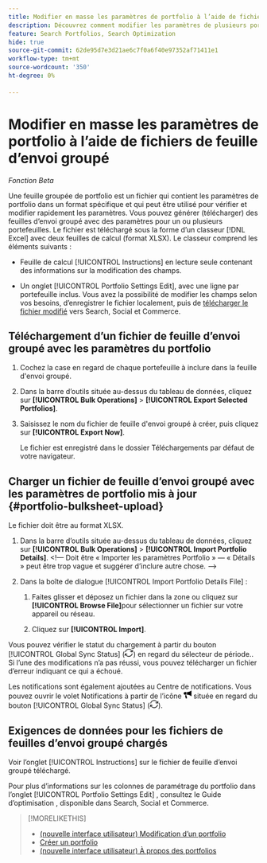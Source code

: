 ```yaml
---
title: Modifier en masse les paramètres de portfolio à l’aide de fichiers de feuille d’envoi groupé
description: Découvrez comment modifier les paramètres de plusieurs portefeuilles à l’aide d’un fichier de feuille d’envoi groupé.
feature: Search Portfolios, Search Optimization
hide: true
source-git-commit: 62de95d7e3d21ae6c7f0a6f40e97352af71411e1
workflow-type: tm+mt
source-wordcount: '350'
ht-degree: 0%

---
```


# Modifier en masse les paramètres de portfolio à l’aide de fichiers de feuille d’envoi groupé

*Fonction Beta*

Une feuille groupée de portfolio est un fichier qui contient les paramètres de portfolio dans un format spécifique et qui peut être utilisé pour vérifier et modifier rapidement les paramètres. Vous pouvez générer (télécharger) des feuilles d’envoi groupé avec des paramètres pour un ou plusieurs portefeuilles. Le fichier est téléchargé sous la forme d’un classeur [!DNL Excel] avec deux feuilles de calcul (format XLSX). Le classeur comprend les éléments suivants :

* Feuille de calcul [!UICONTROL Instructions] en lecture seule contenant des informations sur la modification des champs.

* Un onglet [!UICONTROL Portfolio Settings Edit], avec une ligne par portefeuille inclus. Vous avez la possibilité de modifier les champs selon vos besoins, d’enregistrer le fichier localement, puis de [télécharger le fichier modifié](#portfolio-bulksheet-upload) vers Search, Social et Commerce.

## Téléchargement d’un fichier de feuille d’envoi groupé avec les paramètres du portfolio

1. Cochez la case en regard de chaque portefeuille à inclure dans la feuille d&#39;envoi groupé.

1. Dans la barre d’outils située au-dessus du tableau de données, cliquez sur **[!UICONTROL Bulk Operations]** > **[!UICONTROL Export Selected Portfolios]**.

1. Saisissez le nom du fichier de feuille d&#39;envoi groupé à créer, puis cliquez sur **[!UICONTROL Export Now]**.

   Le fichier est enregistré dans le dossier Téléchargements par défaut de votre navigateur.

## Charger un fichier de feuille d’envoi groupé avec les paramètres de portfolio mis à jour {#portfolio-bulksheet-upload}

Le fichier doit être au format XLSX.

1. Dans la barre d’outils située au-dessus du tableau de données, cliquez sur **[!UICONTROL Bulk Operations]** > **[!UICONTROL Import Portfolio Details]**. &lt;!— Doit être « Importer les paramètres Portfolio » — « Détails » peut être trop vague et suggérer d’inclure autre chose. —>

1. Dans la boîte de dialogue [!UICONTROL Import Portfolio Details File] : <!-- reword if we change the name of the operation -->

   1. Faites glisser et déposez un fichier dans la zone ou cliquez sur **[!UICONTROL Browse File]**<!-- "Browse for file" or just "Browse"??? -->pour sélectionner un fichier sur votre appareil ou réseau.

   1. Cliquez sur **[!UICONTROL Import]**.

Vous pouvez vérifier le statut du chargement à partir du bouton [!UICONTROL Global Sync Status] (![Statut de synchronisation global](/help/search-social-commerce/assets/global-sync-status.png "Statut de synchronisation global")) en regard du sélecteur de période.<!-- icon similar to Refresh -->. Si l’une des modifications n’a pas réussi, vous pouvez télécharger un fichier d’erreur indiquant ce qui a échoué.

Les notifications sont également ajoutées au Centre de notifications. Vous pouvez ouvrir le volet Notifications à partir de l’icône ![Notifications](/help/search-social-commerce/assets/notifications-new.png "Notifications") située en regard du bouton [!UICONTROL Global Sync Status] (![Statut de synchronisation global](/help/search-social-commerce/assets/global-sync-status.png "Statut de synchronisation global")).

## Exigences de données pour les fichiers de feuilles d’envoi groupé chargés

Voir l’onglet [!UICONTROL Instructions] sur le fichier de feuille d’envoi groupé téléchargé.

Pour plus d’informations sur les colonnes de paramétrage du portfolio dans l’onglet [!UICONTROL Portfolio Settings Edit] , consultez le Guide d’optimisation , disponible dans Search, Social et Commerce.

<!--
## Data fields on the [!UICONTROL Portfolio Settings Edit] tab

| Field | Required to import data? | Description |
| ----- | ------------------------ | ----------- |
| Portfolio ID |  |  |
| Portfolio Name |  |  |
| Status |  |  |
| Spend Strategy |  |  |
| Target |  |  |
| Hybrid |  |  |
| Auto adjust campaign budgets |  |  |
| Spend Multiple |  |  |
| Minimum Campaign Budget |  |  |
| Objective |  |  |
| Cost Half-Life |  |  |
| Revenue Half-Life |  |  |
| Min. Target CPA |  |  |
| Max. Target CPA |  |  |
| Min. Target ROAS |  |  |
| Max. Target ROAS |  |  |

-->

>[!MORELIKETHIS]
>
>* [ (nouvelle interface utilisateur) Modification d’un portfolio](portfolio-edit.md)
>* [Créer un portfolio](portfolio-create.md)
>* [ (nouvelle interface utilisateur) À propos des portfolios](portfolio-about.md)
